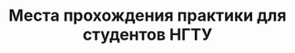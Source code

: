 <center> <h1>Места прохождения практики для студентов НГТУ</h1></center>
 <html>
 <head>
 <meta http-equiv='Content-Type' content='text/html; charset=utf8'>
 <style type="text/css">
 	.column {
    -webkit-column-width: 200px;
    -moz-column-width: 200px;
    column-width: 200px;
    -webkit-column-count: 3;
    -moz-column-count: 3;
    column-count: 3;
    -webkit-column-gap: 30px;
    -moz-column-gap: 30px;
    column-gap: 30px;
    -webkit-column-rule: 1px solid #ccc;
    -moz-column-rule: 1px solid #ccc;
    column-rule: 1px solid #ccc;
   }
 	#wrap{
 		display: none;
 		opacity: 0.8;
 		position: fixed;
 		left: 0;
 		right: 0;
 		top: 0;
 		bottom: 0;
 		padding: 16px;
 		background-color: rgba(1, 1, 1, 0.725);
 		z-index: 100;
 		overflow: auto;
 	}
	
 	#window1{
 		width: 717px;
 		height: 538px;
 		margin: 200px auto;
 		display: none;
 		background: #fff;
 		z-index: 200;
 		position: fixed;
 		left: 0;
 		right: 0;
 		top: 0;
 		bottom: 0;
 		padding: 16px;
 	}
 	
	#window2{
 		width: 717px;
 		height: 538px;
 		margin: 200px auto;
 		display: none;
 		background: #fff;
 		z-index: 200;
 		position: fixed;
 		left: 0;
 		right: 0;
 		top: 0;
 		bottom: 0;
 		padding: 16px;
 	}
	
	#window3{
 		width: 400px;
 		height: 400px;
 		margin: 150px auto;
 		display: none;
 		background: blue;
 		z-index: 200;
 		position: fixed;
 		left: 0;
 		right: 0;
 		top: 0;
 		bottom: 0;
 		padding: 16px;
 	}
		.close{
 		margin-left: 647px;
 		margin-top: 4px;
		width: 30px;
 		height: 30px;
 		cursor: pointer;
 	}
	
 
 	
 </style>
 </head>
 <body>
 		<script type="text/javascript">
 
 					//Функция показа
 			function show1(state){
 
 					document.getElementById('window1').style.display = state;					
 			}
			function show2(state){
 
 					document.getElementById('window2').style.display = state;					
 			}
			function show3(state){
 
 					document.getElementById('window3').style.display = state;					
 			}
 			
 		</script>
 			<div id="window1">
			<div class="column">
			<center>
			<p><a href="https://nstuwork.github.io/123/avt.html">АВТФ</a></p>
			<p><a href="https://nstuwork.github.io/1/istr.html">ИСТР</a></p>
			<p><a href="https://nstuwork.github.io/1/mtf.html">МТФ</a></p>
			<p><a href="https://nstuwork.github.io/1/ref.html">РЭФ</a></p>
			<p><a href="https://nstuwork.github.io/1/fb.html">ФБ</a></p>
			<p><a href="https://nstuwork.github.io/1/fgo.html">ФГО</a></p>
			<p><a href="https://nstuwork.github.io/1/fla.html">ФЛА</a></p>
			<p><a href="https://nstuwork.github.io/1/fma.html">ФМА</a></p>
			<p><a href="https://nstuwork.github.io/1/fpmi.html">ФПМИ</a></p>
			<p><a href="https://nstuwork.github.io/1/ftf.html">ФТФ</a></p>
			<p><a href="https://nstuwork.github.io/1/fen.html">ФЭН</a></p>
			<p><a href="https://nstuwork.github.io/1/uf.html">ЮФ</a></p>
			</center>
			</div>	
			</div>
			<div id="window2">
			<div class="column">
			<center>
			<p><a href="https://nstuwork.github.io/2/it.html">ИТ</a></p>
			<p>Иностранные языки</p>
			<p>Маркетинг</p>
			<p>Материаловедение</p>
			<p>Менеджмент</p>
			<p>Проектирование технологических машин</p>
			<p>Психология и педогогика</p>
			<p>Работа в социальной сфере</p>
			<p>Радиотехника и электроника</p>
			<p>Регионоведение</p>
			<p>Самолето- и вертолетостроение</p>
			<p>Системы упрвления, боеприпасы и взрыватели (ФЛА)</p>
			<p>Химия</p>
			<p>Экология</p>
			<p>Экономика</p>
			<p>Электротехнологические установки</p>
			<p>Электроэнергетика и теплоэнергетика</p>
			<p>Юриспруденция</p>
			</center>
			</div>
			</div>
    <meta charset="utf-8">
<center><p>Сортировка компаний для прохождения практики:</p></center>
	<center><button class="myButton" onclick="show2('none');show1('block')">По факультетам</button>
<button class="myButton" onclick="show1('none');show2('block')">По сферам деятельности</button></center>	
  </body>
  </html>
